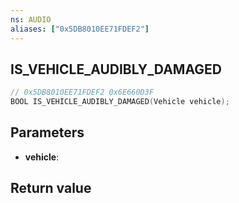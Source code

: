 ```yaml
---
ns: AUDIO
aliases: ["0x5DB8010EE71FDEF2"]
---
```

## IS_VEHICLE_AUDIBLY_DAMAGED

```c
// 0x5DB8010EE71FDEF2 0x6E660D3F
BOOL IS_VEHICLE_AUDIBLY_DAMAGED(Vehicle vehicle);
```

## Parameters
* **vehicle**: 

## Return value
